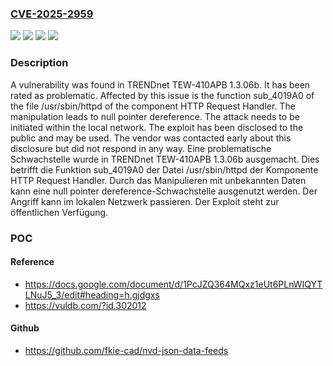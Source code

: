### [CVE-2025-2959](https://cve.mitre.org/cgi-bin/cvename.cgi?name=CVE-2025-2959)
![](https://img.shields.io/static/v1?label=Product&message=TEW-410APB&color=blue)
![](https://img.shields.io/static/v1?label=Version&message=1.3.06b%20&color=brightgreen)
![](https://img.shields.io/static/v1?label=Vulnerability&message=Denial%20of%20Service&color=brightgreen)
![](https://img.shields.io/static/v1?label=Vulnerability&message=NULL%20Pointer%20Dereference&color=brightgreen)

### Description

A vulnerability was found in TRENDnet TEW-410APB 1.3.06b. It has been rated as problematic. Affected by this issue is the function sub_4019A0 of the file /usr/sbin/httpd of the component HTTP Request Handler. The manipulation leads to null pointer dereference. The attack needs to be initiated within the local network. The exploit has been disclosed to the public and may be used. The vendor was contacted early about this disclosure but did not respond in any way.
Eine problematische Schwachstelle wurde in TRENDnet TEW-410APB 1.3.06b ausgemacht. Dies betrifft die Funktion sub_4019A0 der Datei /usr/sbin/httpd der Komponente HTTP Request Handler. Durch das Manipulieren mit unbekannten Daten kann eine null pointer dereference-Schwachstelle ausgenutzt werden. Der Angriff kann im lokalen Netzwerk passieren. Der Exploit steht zur öffentlichen Verfügung.

### POC

#### Reference
- https://docs.google.com/document/d/1PcJZQ364MQxz1eUt6PLnWIQYTLNuJ5_3/edit#heading=h.gjdgxs
- https://vuldb.com/?id.302012

#### Github
- https://github.com/fkie-cad/nvd-json-data-feeds

